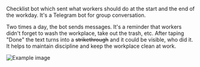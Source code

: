 Checklist bot which sent what workers should do at the start and the end of the workday. It's a Telegram bot for group conversation.

Two times a day, the bot sends messages. It's a reminder that workers didn't forget to wash the workplace, take out the trash, etc. After taping "Done" the text turns into a ~~strikethrough~~ and it could be visible, who did it. It helps to maintain discipline and keep the workplace clean at work.

![Example image](checklist_bot/text_mssge.png)
